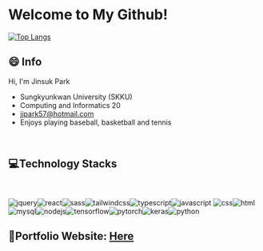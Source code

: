 # Welcome to My Github!




[![Top Langs](https://github-readme-stats.vercel.app/api/top-langs/?username=jjpark51&hide=jupyter%20notebook&layout=compact)](https://github.com/jjpark51/github-readme-stats)


## 😄 Info
 
Hi, I'm Jinsuk Park
- Sungkyunkwan University (SKKU)
- Computing and Informatics 20
- jjpark57@hotmail.com
- Enjoys playing baseball, basketball and tennis

<br>
 
## 💻Technology Stacks

<br>
  
 ![jquery](https://img.shields.io/badge/jQuery-0769AD?style=for-the-badge&logo=jquery&logoColor=white)![react](https://img.shields.io/badge/React-20232A?style=for-the-badge&logo=react&logoColor=61DAFB)![sass](https://img.shields.io/badge/Sass-CC6699?style=for-the-badge&logo=sass&logoColor=white)![tailwindcss](https://img.shields.io/badge/Tailwind_CSS-38B2AC?style=for-the-badge&logo=tailwind-css&logoColor=white)![typescript](https://img.shields.io/badge/TypeScript-007ACC?style=for-the-badge&logo=typescript&logoColor=white)![javascript](https://img.shields.io/badge/JavaScript-323330?style=for-the-badge&logo=javascript&logoColor=F7DF1E) ![css](https://img.shields.io/badge/CSS3-1572B6?style=for-the-badge&logo=css3&logoColor=white)![html](https://img.shields.io/badge/HTML5-E34F26?style=for-the-badge&logo=html5&logoColor=white)![mysql](	https://img.shields.io/badge/MySQL-005C84?style=for-the-badge&logo=mysql&logoColor=white)![nodejs](https://img.shields.io/badge/Node.js-339933?style=for-the-badge&logo=nodedotjs&logoColor=white)![tensorflow](https://img.shields.io/badge/TensorFlow-FF6F00?style=for-the-badge&logo=tensorflow&logoColor=white)![pytorch](https://img.shields.io/badge/PyTorch-EE4C2C?style=for-the-badge&logo=pytorch&logoColor=white)![keras](https://img.shields.io/badge/Keras-FF0000?style=for-the-badge&logo=keras&logoColor=white)![python](https://img.shields.io/badge/Python-FFD43B?style=for-the-badge&logo=python&logoColor=blue)

## 📝Portfolio Website: <a href="https://jsp-portfolio.netlify.app/">Here</a>
  
  

<!--
**jjpark51/jjpark51** is a ✨ _special_ ✨ repository because its `README.md` (this file) appears on your GitHub profile.

Here are some ideas to get you started:

- 🔭 I’m currently working on ...
- 🌱 I’m currently learning ...
- 👯 I’m looking to collaborate on ...
- 🤔 I’m looking for help with ...
- 💬 Ask me about ...
- 📫 How to reach me: ...
- 😄 Pronouns: ...
- ⚡ Fun fact: ...
-->
